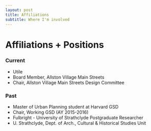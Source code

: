 ```yaml
---
layout: post
title: Affiliations
subtitle: Where I'm involved
---
```


# Affiliations + Positions

### Current
*  Utile
*  Board Member, Allston Village Main Streets
*  Chair, Allston Village Main Streets Design Committee


### Past
*  Master of Urban Planning student at Harvard GSD
*  Chair, Working GSD (AY 2015-2016)
*  Fulbright - University of Strathclyde Postgraduate Researcher
*  U. Strathclyde, Dept. of Arch., Cultural & Historical Studies Unit